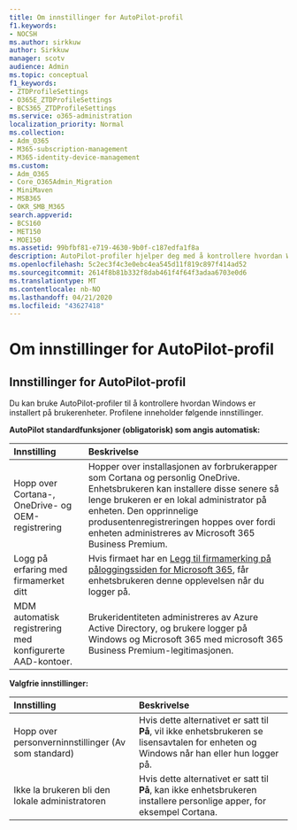 ```yaml
---
title: Om innstillinger for AutoPilot-profil
f1.keywords:
- NOCSH
ms.author: sirkkuw
author: Sirkkuw
manager: scotv
audience: Admin
ms.topic: conceptual
f1_keywords:
- ZTDProfileSettings
- O365E_ZTDProfileSettings
- BCS365_ZTDProfileSettings
ms.service: o365-administration
localization_priority: Normal
ms.collection:
- Adm_O365
- M365-subscription-management
- M365-identity-device-management
ms.custom:
- Adm_O365
- Core_O365Admin_Migration
- MiniMaven
- MSB365
- OKR_SMB_M365
search.appverid:
- BCS160
- MET150
- MOE150
ms.assetid: 99bfbf81-e719-4630-9b0f-c187edfa1f8a
description: AutoPilot-profiler hjelper deg med å kontrollere hvordan Windows blir installert på brukerenheter. Profilene inneholder standard og valgfrie innstillinger som hopp over Cortana-installasjonen.
ms.openlocfilehash: 5c2ec3f4c3e0ebc4ea545d11f819c897f414ad52
ms.sourcegitcommit: 2614f8b81b332f8dab461f4f64f3adaa6703e0d6
ms.translationtype: MT
ms.contentlocale: nb-NO
ms.lasthandoff: 04/21/2020
ms.locfileid: "43627418"
---
```

# <a name="about-autopilot-profile-settings"></a>Om innstillinger for AutoPilot-profil

## <a name="autopilot-profile-settings"></a>Innstillinger for AutoPilot-profil

Du kan bruke AutoPilot-profiler til å kontrollere hvordan Windows er installert på brukerenheter. Profilene inneholder følgende innstillinger.
  
 **AutoPilot standardfunksjoner (obligatorisk) som angis automatisk:**
  
|**Innstilling**|**Beskrivelse**|
|:-----|:-----|
|Hopp over Cortana-, OneDrive- og OEM-registrering  <br/> |Hopper over installasjonen av forbrukerapper som Cortana og personlig OneDrive. Enhetsbrukeren kan installere disse senere så lenge brukeren er en lokal administrator på enheten. Den opprinnelige produsentenregistreringen hoppes over fordi enheten administreres av Microsoft 365 Business Premium.  <br/> |
|Logg på erfaring med firmamerket ditt  <br/> |Hvis firmaet har en [Legg til firmamerking på påloggingssiden for Microsoft 365](https://support.office.com/article/a1229cdb-ce19-4da5-90c7-2b9b146aef0a), får enhetsbrukeren denne opplevelsen når du logger på.  <br/> |
|MDM automatisk registrering med konfigurerte AAD-kontoer.  <br/> |Brukeridentiteten administreres av Azure Active Directory, og brukere logger på Windows og Microsoft 365 med microsoft 365 Business Premium-legitimasjonen.  <br/> |
   
 **Valgfrie innstillinger:**
  
|**Innstilling**|**Beskrivelse**|
|:-----|:-----|
|Hopp over personverninnstillinger (Av som standard)  <br/> |Hvis dette alternativet er satt til **På**, vil ikke enhetsbrukeren se lisensavtalen for enheten og Windows når han eller hun logger på.  <br/> |
|Ikke la brukeren bli den lokale administratoren  <br/> |Hvis dette alternativet er satt til **På**, kan ikke enhetsbrukeren installere personlige apper, for eksempel Cortana.<br/> |
   
